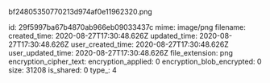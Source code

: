bf24805350770213d974af0e11962320.png

id: 29f5997ba67b4870ab966eb09033437c
mime: image/png
filename: 
created_time: 2020-08-27T17:30:48.626Z
updated_time: 2020-08-27T17:30:48.626Z
user_created_time: 2020-08-27T17:30:48.626Z
user_updated_time: 2020-08-27T17:30:48.626Z
file_extension: png
encryption_cipher_text: 
encryption_applied: 0
encryption_blob_encrypted: 0
size: 31208
is_shared: 0
type_: 4
